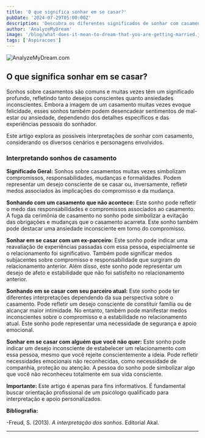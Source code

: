 ```yaml
---
title: 'O que significa sonhar em se casar?'
pubDate: '2024-07-29T05:00:00Z'
description: 'Descubra os diferentes significados de sonhar com casamento, seja com seu parceiro, ex-parceiro ou alguém que você não conhece. Explore como esses sonhos refletem seus desejos e medos inconscientes.'
author: 'AnalyzeMyDream'
image: '/blog/what-does-it-mean-to-dream-that-you-are-getting-married.jpeg'
tags: ['Aspiracoes']
---
```


![AnalyzeMyDream.com](/blog/what-does-it-mean-to-dream-that-you-are-getting-married.jpeg)

## O que significa sonhar em se casar?

Sonhos sobre casamentos são comuns e muitas vezes têm um significado profundo, refletindo tanto desejos conscientes quanto ansiedades inconscientes. Embora a imagem de um casamento muitas vezes evoque felicidade, esses sonhos também podem desencadear sentimentos de mal-estar ou ansiedade, dependendo dos detalhes específicos e das experiências pessoais do sonhador. 

Este artigo explora as possíveis interpretações de sonhar com casamento, considerando os diversos cenários e personagens envolvidos.

### Interpretando sonhos de casamento

**Significado Geral:** Sonhos sobre casamentos muitas vezes simbolizam compromissos, responsabilidades, mudanças e formalidades. Podem representar um desejo consciente de se casar ou, inversamente, refletir medos associados às implicações do compromisso e da mudança. 

**Sonhando com um casamento que não acontece:** Este sonho pode refletir o medo das responsabilidades e compromissos associados ao casamento. A fuga da cerimônia de casamento no sonho pode simbolizar a evitação das obrigações e mudanças que o casamento acarreta. Este sonho também pode destacar uma ansiedade inconsciente em torno do compromisso.

**Sonhar em se casar com um ex-parceiro:** Este sonho pode indicar uma reavaliação de experiências passadas com essa pessoa, especialmente se o relacionamento foi significativo. Também pode significar medos subjacentes sobre compromisso e responsabilidade que surgiram do relacionamento anterior. Além disso, este sonho pode representar um desejo de afeto e estabilidade que não foi satisfeito no relacionamento anterior.

**Sonhando em se casar com seu parceiro atual:** Este sonho pode ter diferentes interpretações dependendo da sua perspectiva sobre o casamento. Pode refletir um desejo consciente de constituir família ou de alcançar maior intimidade. No entanto, também pode manifestar medos inconscientes sobre o compromisso e a estabilidade no relacionamento atual. Este sonho pode representar uma necessidade de segurança e apoio emocional.

**Sonhar em se casar com alguém que você não quer:** Este sonho pode indicar um desejo inconsciente de estabelecer um relacionamento com essa pessoa, mesmo que você rejeite conscientemente a ideia. Pode refletir necessidades emocionais não reconhecidas, como necessidade de companhia, proteção ou atenção. A pessoa do sonho pode simbolizar algo que você não reconheceu totalmente em sua vida consciente.

**Importante:** Este artigo é apenas para fins informativos. É fundamental buscar orientação profissional de um psicólogo qualificado para interpretação e apoio personalizados.

**Bibliografia:**

-Freud, S. (2013). *A interpretação dos sonhos*. Editorial Akal.

---